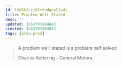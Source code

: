 ```yaml
---
id: l605k3nci95rtudgopl2vdc
title: Problem Well Stated
desc: ''
updated: 1653797884843
created: 1653797884843
tags: [area.prod]
---
```


> A problem we’ll stated is a problem half solved
> 
> Charles Kettering - General Motors